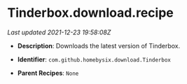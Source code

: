 # Tinderbox.download.recipe

_Last updated 2021-12-23 19:58:08Z_

- **Description**: Downloads the latest version of Tinderbox.

- **Identifier**: `com.github.homebysix.download.Tinderbox`

- **Parent Recipes**: `None`